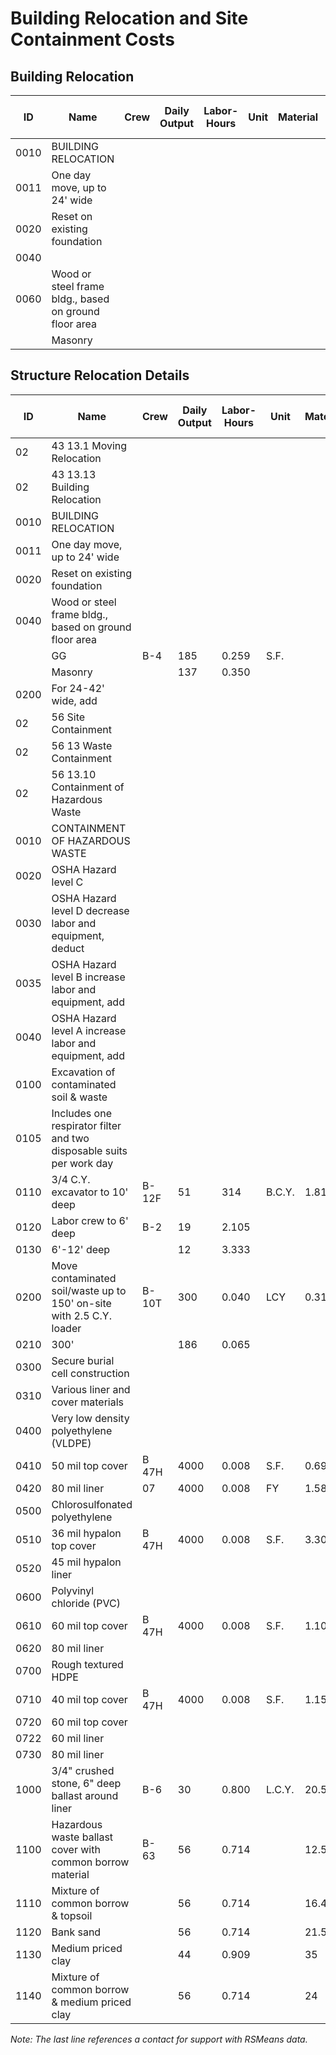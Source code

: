 # Building Relocation and Site Containment Costs

## Building Relocation

| ID   | Name                         | Crew | Daily Output | Labor-Hours | Unit | Material | Labor | Equipment | Total | Total Incl O&P |
|-------|------------------------------|-------|--------------|-------------|-------|----------|--------|-----------|--------|----------------|
| 0010  | BUILDING RELOCATION          |       |              |             |       |          |        |           |        |                |
| 0011  | One day move, up to 24' wide |       |              |             |       |          |        |           |        |                |
| 0020  | Reset on existing foundation |       |              |             |       |          |        |           |        |                |
| 0040  |                              |       |              |             |       |          |        |           |        |                |
| 0060  | Wood or steel frame bldg., based on ground floor area | | | | | | | | | |
|       | Masonry                      |       |              |             |       |          |        |           |        |                |

## Structure Relocation Details

| ID   | Name                         | Crew | Daily Output | Labor-Hours | Unit | Material | Labor | Equipment | Total | Total Incl O&P |
|-------|------------------------------|-------|--------------|-------------|-------|----------|--------|-----------|--------|----------------|
| 02    | 43 13.1 Moving Relocation    |       |              |             |       |          |        |           |        |                |
| 02    | 43 13.13 Building Relocation |       |              |             |       |          |        |           |        |                |
| 0010  | BUILDING RELOCATION          |       |              |             |       |          |        |           |        |                |
| 0011  | One day move, up to 24' wide |       |              |             |       |          |        |           |        |                |
| 0020  | Reset on existing foundation |       |              |             |       |          |        |           |        |                |
| 0040  | Wood or steel frame bldg., based on ground floor area | | | | | | | | | |
|       | GG                           | B-4   | 185          | 0.259       | S.F.  |          | 12.25  | 2.78      | 15.03  | 21.50          |
|       | Masonry                      |       | 137          | 0.350       |       |          | 16.55  | 3.75      | 20.30  | 28.50          |
| 0200  | For 24-42' wide, add        |       |              |             |       |          |        |           |        | 15%            |
| 02    | 56 Site Containment          |       |              |             |       |          |        |           |        |                |
| 02    | 56 13 Waste Containment      |       |              |             |       |          |        |           |        |                |
| 02    | 56 13.10 Containment of Hazardous Waste | | | | | | | | | |
| 0010  | CONTAINMENT OF HAZARDOUS WASTE |     |              |             |       |          |        |           |        |                |
| 0020  | OSHA Hazard level C          |       |              |             |       |          |        |           |        |                |
| 0030  | OSHA Hazard level D decrease labor and equipment, deduct | | | | | | | | | |
| 0035  | OSHA Hazard level B increase labor and equipment, add | | | | | | | | | |
| 0040  | OSHA Hazard level A increase labor and equipment, add | | | | | | | | | |
| 0100  | Excavation of contaminated soil & waste | | | | | | | | | |
| 0105  | Includes one respirator filter and two disposable suits per work day | | | | | | | | | |
| 0110  | 3/4 C.Y. excavator to 10' deep | B-12F | 51 | 314 | B.C.Y. | 1.81 | 17.10 | 17.15 | 36.06 | 46.50 |
| 0120  | Labor crew to 6' deep | B-2 | 19 | 2.105 | | | | | | 109.20 | 157 |
| 0130  | 6'-12' deep | | 12 | 3.333 | | | | | | 172.30 | 249 |
| 0200  | Move contaminated soil/waste up to 150' on-site with 2.5 C.Y. loader | B-10T | 300 | 0.040 | LCY | 0.31 | 2.22 | 2.14 | 4.67 | 6 |
| 0210  | 300' | | 186 | 0.065 | | | | | | 3.58 | 9.65 |
| 0300  | Secure burial cell construction | | | | | | | | | |
| 0310  | Various liner and cover materials | | | | | | | | | |
| 0400  | Very low density polyethylene (VLDPE) | | | | | | | | | |
| 0410  | 50 mil top cover | B 47H | 4000 | 0.008 | S.F. | 0.69 | 0.48 | 0.09 | 1.26 | 1.56 |
| 0420  | 80 mil liner | 07 | 4000 | 0.008 | FY | 1.58 | 0.48 | 0.09 | 2.15 | 2.55 |
| 0500  | Chlorosulfonated polyethylene | | | | | | | | | |
| 0510  | 36 mil hypalon top cover | B 47H | 4000 | 0.008 | S.F. | 3.30 | 498 | 0.09 | 3.87 | 4.44 |
| 0520  | 45 mil hypalon liner | | | | | | | | | |
| 0600  | Polyvinyl chloride (PVC) | | | | | | | | | |
| 0610  | 60 mil top cover | B 47H | 4000 | 0.008 | S.F. | 1.10 | 0.48 | 0.09 | 1.67 | 2.02 |
| 0620  | 80 mil liner | | | | | | | | | |
| 0700  | Rough textured HDPE | | | | | | | | | |
| 0710  | 40 mil top cover | B 47H | 4000 | 0.008 | S.F. | 1.15 | 0.48 | 0.09 | 1.72 | 2.07 |
| 0720  | 60 mil top cover | | | | | | | | | |
| 0722  | 60 mil liner | | | | | | | | | |
| 0730  | 80 mil liner | | | | | | | | | |
| 1000  | 3/4" crushed stone, 6" deep ballast around liner | B-6 | 30 | 0.800 | L.C.Y. | 20.50 | 39.55 | 10.95 | 70.95 | 93.50 |
| 1100  | Hazardous waste ballast cover with common borrow material | B-63 | 56 | 0.714 | | 12.55 | 34 | 4.70 | 51.25 | 70 |
| 1110  | Mixture of common borrow & topsoil | | 56 | 0.714 | | 16.40 | 34 | 4.70 | 55.10 | 74 |
| 1120  | Bank sand | | 56 | 0.714 | | 21.50 | 34 | 4.70 | 60.20 | 79.50 |
| 1130  | Medium priced clay | | 44 | 0.909 | | 35 | 43.50 | 6 | 84.50 | 110 |
| 1140  | Mixture of common borrow & medium priced clay | | 56 | 0.714 | | 24 | 34 | 4.70 | 62.70 | 82 |

*Note: The last line references a contact for support with RSMeans data.*
